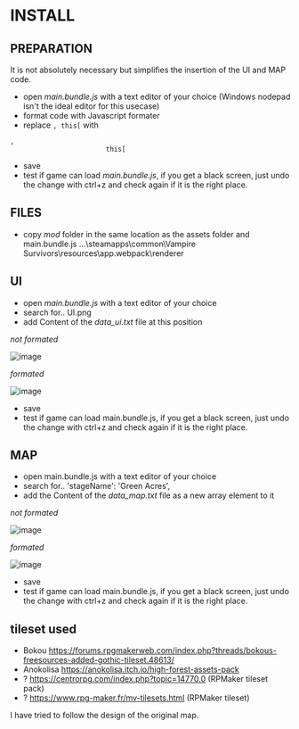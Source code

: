 # INSTALL

## PREPARATION
It is not absolutely necessary but simplifies the insertion of the UI and MAP code.
- open *main.bundle.js* with a text editor of your choice (Windows nodepad isn't the ideal editor for this usecase)
- format code with Javascript formater
- replace 
`, this[` with
```
, 
						this[
```
- save
- test if game can load *main.bundle.js*, 
	if you get a black screen, just undo the change with ctrl+z and check again if it is the right place.

## FILES
- copy *mod* folder in the same location as the assets folder and main.bundle.js
	...\steamapps\common\Vampire Survivors\resources\app\.webpack\renderer

## UI
- open *main.bundle.js* with a text editor of your choice
- search for.. UI.png
- add Content of the *data_ui.txt* file at this position

_not formated_

![image](https://user-images.githubusercontent.com/10463138/156902003-dfa0690a-33e5-4257-bf62-1f817c8ac5ba.png)

_formated_

![image](https://user-images.githubusercontent.com/10463138/156902435-c349bb55-c578-427e-bb11-5672c1db0652.png)

- save
- test if game can load main.bundle.js, 
	if you get a black screen, just undo the change with ctrl+z and check again if it is the right place.
	

## MAP
- open main.bundle.js with a text editor of your choice
- search for.. 'stageName': 'Green Acres',
- add the Content of the *data_map.txt* file as a new array element to it

_not formated_

![image](https://user-images.githubusercontent.com/10463138/156902338-df1b458f-7092-4597-a4a7-eae57c24ba91.png)

_formated_

![image](https://user-images.githubusercontent.com/10463138/156902729-8268e448-f21c-40ad-ac10-fefd14507a12.png)
- save
- test if game can load main.bundle.js, 
	if you get a black screen, just undo the change with ctrl+z and check again if it is the right place.

## tileset used
- Bokou https://forums.rpgmakerweb.com/index.php?threads/bokous-freesources-added-gothic-tileset.48613/
- Anokolisa https://anokolisa.itch.io/high-forest-assets-pack
- ? https://centrorpg.com/index.php?topic=14770.0 (RPMaker tileset pack)
- ? https://www.rpg-maker.fr/mv-tilesets.html (RPMaker tileset)

I have tried to follow the design of the original map.
